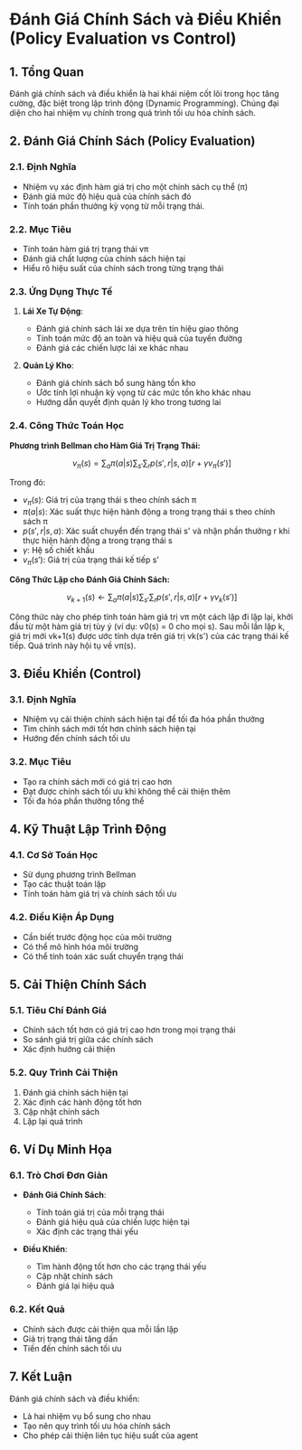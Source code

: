 # Đánh Giá Chính Sách và Điều Khiển (Policy Evaluation vs Control)

## 1. Tổng Quan
Đánh giá chính sách và điều khiển là hai khái niệm cốt lõi trong học tăng cường, đặc biệt trong lập trình động (Dynamic Programming). Chúng đại diện cho hai nhiệm vụ chính trong quá trình tối ưu hóa chính sách.

## 2. Đánh Giá Chính Sách (Policy Evaluation)

### 2.1. Định Nghĩa
- Nhiệm vụ xác định hàm giá trị cho một chính sách cụ thể (π)
- Đánh giá mức độ hiệu quả của chính sách đó
- Tính toán phần thưởng kỳ vọng từ mỗi trạng thái.

### 2.2. Mục Tiêu
- Tính toán hàm giá trị trạng thái vπ
- Đánh giá chất lượng của chính sách hiện tại
- Hiểu rõ hiệu suất của chính sách trong từng trạng thái

### 2.3. Ứng Dụng Thực Tế
1. **Lái Xe Tự Động**:
   - Đánh giá chính sách lái xe dựa trên tín hiệu giao thông
   - Tính toán mức độ an toàn và hiệu quả của tuyến đường
   - Đánh giá các chiến lược lái xe khác nhau

2. **Quản Lý Kho**:
   - Đánh giá chính sách bổ sung hàng tồn kho
   - Ước tính lợi nhuận kỳ vọng từ các mức tồn kho khác nhau
   - Hướng dẫn quyết định quản lý kho trong tương lai

### 2.4. Công Thức Toán Học

**Phương trình Bellman cho Hàm Giá Trị Trạng Thái:**

$$v_\pi(s) = \sum_{a} \pi(a|s) \sum_{s'} \sum_{r} p(s', r|s, a) [r + \gamma v_\pi(s')]$$

Trong đó:
- $v_\pi(s)$: Giá trị của trạng thái s theo chính sách π
- $\pi(a|s)$: Xác suất thực hiện hành động a trong trạng thái s theo chính sách π
- $p(s', r|s, a)$: Xác suất chuyển đến trạng thái s' và nhận phần thưởng r khi thực hiện hành động a trong trạng thái s
- $\gamma$: Hệ số chiết khấu
- $v_\pi(s')$: Giá trị của trạng thái kế tiếp s'

**Công Thức Lặp cho Đánh Giá Chính Sách:**

$$v_{k+1}(s) \leftarrow \sum_{a} \pi(a|s) \sum_{s'} \sum_{r} p(s', r|s, a) [r + \gamma v_k(s')]$$

Công thức này cho phép tính toán hàm giá trị vπ một cách lặp đi lặp lại, khởi đầu từ một hàm giá trị tùy ý (ví dụ: v0(s) = 0 cho mọi s). Sau mỗi lần lặp k, giá trị mới vk+1(s) được ước tính dựa trên giá trị vk(s') của các trạng thái kế tiếp. Quá trình này hội tụ về vπ(s).

## 3. Điều Khiển (Control)

### 3.1. Định Nghĩa
- Nhiệm vụ cải thiện chính sách hiện tại để tối đa hóa phần thưởng
- Tìm chính sách mới tốt hơn chính sách hiện tại
- Hướng đến chính sách tối ưu

### 3.2. Mục Tiêu
- Tạo ra chính sách mới có giá trị cao hơn
- Đạt được chính sách tối ưu khi không thể cải thiện thêm
- Tối đa hóa phần thưởng tổng thể

## 4. Kỹ Thuật Lập Trình Động

### 4.1. Cơ Sở Toán Học
- Sử dụng phương trình Bellman
- Tạo các thuật toán lặp
- Tính toán hàm giá trị và chính sách tối ưu

### 4.2. Điều Kiện Áp Dụng
- Cần biết trước động học của môi trường
- Có thể mô hình hóa môi trường
- Có thể tính toán xác suất chuyển trạng thái

## 5. Cải Thiện Chính Sách

### 5.1. Tiêu Chí Đánh Giá
- Chính sách tốt hơn có giá trị cao hơn trong mọi trạng thái
- So sánh giá trị giữa các chính sách
- Xác định hướng cải thiện

### 5.2. Quy Trình Cải Thiện
1. Đánh giá chính sách hiện tại
2. Xác định các hành động tốt hơn
3. Cập nhật chính sách
4. Lặp lại quá trình

## 6. Ví Dụ Minh Họa

### 6.1. Trò Chơi Đơn Giản
- **Đánh Giá Chính Sách**:
  + Tính toán giá trị của mỗi trạng thái
  + Đánh giá hiệu quả của chiến lược hiện tại
  + Xác định các trạng thái yếu

- **Điều Khiển**:
  + Tìm hành động tốt hơn cho các trạng thái yếu
  + Cập nhật chính sách
  + Đánh giá lại hiệu quả

### 6.2. Kết Quả
- Chính sách được cải thiện qua mỗi lần lặp
- Giá trị trạng thái tăng dần
- Tiến đến chính sách tối ưu

## 7. Kết Luận
Đánh giá chính sách và điều khiển:
- Là hai nhiệm vụ bổ sung cho nhau
- Tạo nên quy trình tối ưu hóa chính sách
- Cho phép cải thiện liên tục hiệu suất của agent
